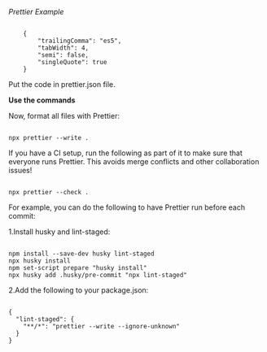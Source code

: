 *Prettier Example*

<code>
    {
        "trailingComma": "es5",
        "tabWidth": 4,
        "semi": false,
        "singleQuote": true
    }
</code>

Put the code in prettier.json file.

**Use the commands**

Now, format all files with Prettier:

<code>
npx prettier --write .
</code>

If you have a CI setup, run the following as part of it to make sure that everyone runs Prettier. This avoids merge conflicts and other collaboration issues!

<code>
npx prettier --check .
</code>

For example, you can do the following to have Prettier run before each commit:

1.Install husky and lint-staged:

<code>
npm install --save-dev husky lint-staged
npx husky install
npm set-script prepare "husky install"
npx husky add .husky/pre-commit "npx lint-staged"
</code>

2.Add the following to your package.json:

<code>
{
  "lint-staged": {
    "**/*": "prettier --write --ignore-unknown"
  }
}
</code>

